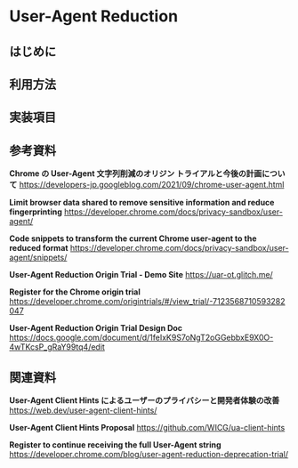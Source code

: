 # User-Agent Reduction


## はじめに


## 利用方法


## 実装項目


## 参考資料
**Chrome の User-Agent 文字列削減のオリジン トライアルと今後の計画について**
https://developers-jp.googleblog.com/2021/09/chrome-user-agent.html

**Limit browser data shared to remove sensitive information and reduce fingerprinting**
https://developer.chrome.com/docs/privacy-sandbox/user-agent/

**Code snippets to transform the current Chrome user-agent to the reduced format**
https://developer.chrome.com/docs/privacy-sandbox/user-agent/snippets/

**User-Agent Reduction Origin Trial - Demo Site**
https://uar-ot.glitch.me/

**Register for the Chrome origin trial**
https://developer.chrome.com/origintrials/#/view_trial/-7123568710593282047

**User-Agent Reduction Origin Trial Design Doc**
https://docs.google.com/document/d/1feIxK9S7oNgT2oGGebbxE9X0O-4wTKcsP_gRaY99tq4/edit


## 関連資料
**User-Agent Client Hints によるユーザーのプライバシーと開発者体験の改善**
https://web.dev/user-agent-client-hints/

**User-Agent Client Hints Proposal**
https://github.com/WICG/ua-client-hints

**Register to continue receiving the full User-Agent string**
https://developer.chrome.com/blog/user-agent-reduction-deprecation-trial/





